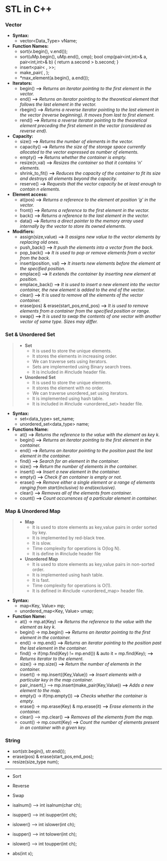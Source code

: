 # STL in C++

### Vector
  - **Syntax:**
      - vector<Data_Type> vName;
  - **Function Names:**
      - sort(v.begin(), v.end());
      - sort(uMp.begin(), uMp.end(), cmp);	bool cmp(pair<int,int>& a, pair<int,int>& b) { return a.second > b.second; }
      - insert<pair< , >>;
      - make_pair( , );
      - *max_element(a.begin(), a.end());
  - **Iterators:**
      - begin()		**–>**  *Returns an iterator pointing to the first element in the vector.*
      - end() 		**–>**	*Returns an iterator pointing to the theoretical element that follows the last element in the vector.*
      - rbegin() 	**–>**	*Returns a reverse iterator pointing to the last element in the vector (reverse beginning). It moves from last to first element.*
      - rend() 		**–>**	*Returns a reverse iterator pointing to the theoretical element preceding the first element in the vector (considered as reverse end).*
  - **Capacity:**
      - size()		**–>**	*Returns the number of elements in the vector.*
      - capacity()	**–>**	*Returns the size of the storage space currently allocated to the vector expressed as number of elements.*
      - empty()		**–>**	*Returns whether the container is empty.*
      - resize(n,val)	**–>**	*Resizes the container so that it contains ‘n’ elements.*
      - shrink_to_fit()	**–>**	*Reduces the capacity of the container to fit its size and destroys all elements beyond the capacity.*
      - reserve()	**–>**	*Requests that the vector capacity be at least enough to contain n elements.*
  - **Element access:**
      - at(pos) 	**–>**	*Returns a reference to the element at position ‘g’ in the vector.*
      - front() 	**–>**	*Returns a reference to the first element in the vector.*
      - back() 		**–>**	*Returns a reference to the last element in the vector.*
      - data() 		**–>**	*Returns a direct pointer to the memory array used internally by the vector to store its owned elements.*
  - **Modifiers:**
      - assign(size,value)			**–>**	*It assigns new value to the vector elements by replacing old ones.*
      - push_back()				**–>**	*It push the elements into a vector from the back.*
      - pop_back()				**–>**	*It is used to pop or remove elements from a vector from the back.*
      - insert(position, val)			**–>**	*It inserts new elements before the element at the specified position.*
      - emplace()				**–>**	*It extends the container by inserting new element at position.*
      - emplace_back()				**–>**	*It is used to insert a new element into the vector container, the new element is added to the end of the vector.*
      - clear()					**–>**	*It is used to remove all the elements of the vector container.*
      - erase(pos) & erase(start_pos,end_pos)	**–>**	*It is used to remove elements from a container from the specified position or range.*
      - swap()					**–>**	*It is used to swap the contents of one vector with another vector of same type. Sizes may differ.*
	
### Set & Unordered Set
>  - **Set**
>    -  It is used to store the unique elements.
>    -  It stores the elements in increasing order.
>    -  We can traverse sets using iterators.
>    -  Sets are implemented using Binary search trees.
>    -  It is included in #include <set> header file.
>  - **Unordered Set**
>    - It is used to store the unique elements.
>    - It stores the element with no order.
>    - We can traverse unordered_set using iterators.
>    - It is implemented using hash table.
>    - It is included in #include <unordered_set> header file.
  - **Syntax:**
    - set<data_type> set_name;
    - unordered_set<data_type> name;
  - **Functions Name:**
    - at()	**–>**	*Returns the reference to the value with the element as key k.*
    - begin()	**–>**	*Returns an iterator pointing to the first element in the container.*
    - end()     **–>**	*Returns an iterator pointing to the position past the last element in the container.*
    - find()	**–>**	*Search for an element in the container.*
    - size()	**–>**	*Return the number of elements in the container.*
    - insert()	**–>**	*Insert a new element in the container.*
    - empty()	**–>**	*Check if an container is empty or not.*
    - erase()	**–>**	*Remove either a single element or a range of elements ranging from start(inclusive) to end(exclusive).*
    - clear()	**–>**	*Removes all of the elements from container.*
    - count()	**–>**	*Count occurrences of a particular element in container.*		

### Map & Unordered Map
> - **Map**
>   - It is used to store elements as key,value pairs in order sorted by key.
>   - It is implemented by red-black tree.
>   - It is slow.
>   - Time complexity for operations is O(log N).
>   - It is define in  #include <map> header file
> - **Unordered Map**
>   - It is used to store elements as key,value pairs in non-sorted order.
>   - It is implemented using hash table.
>   - It is fast.
>   - Time complexity for operations is O(1).
>   - It is defined in #include <unordered_map> header file.  
  - **Syntax:**
    - map<Key, Value> mp;
    - unordered_map<Key, Value> umap;
  - **Function Name:**
    - at()			->	mp.at(Key)												    **–>**	*Returns the reference to the value with the element as key k.*
    - begin()			->	mp.begin()												**–>**	*Returns an iterator pointing to the first element in the container.*
    - end()			->	mp.end()												    **–>**	*Returns an iterator pointing to the position past the last element in the container.*
    - find()			->	if(mp.find(Key) != mp.end()) & auto it = mp.find(Key);	**–>**	*Returns iterator to the element.*
    - size()			->	mp.size()												**–>**	*Return the number of elements in the container.*
    - insert()		->	mp.insert({Key,Value})									    **–>**	*Insert elements with a particular key in the map container.*
    - pair_insert(,)	–>	mp.insert(make_pair(Key,Value))							**–>**	*Adds a new element to the map.*
    - empty()			->	if(mp.empty())											**–>**	*Checks whether the container is empty.*
    - erase()			->	mp.erase(Key) & mp.erase(it)							**–>**	*Erase elements in the container.*
    - clear()			–>	mp.clear()												**–>**	*Removes all the elements from the map.*
    - count()			->	mp.count(Key)											**–>**	*Count the number of elements present in an container with a given key.*

### String
- sort(str.begin(), str.end());
- erase(pos) & erase(start_pos,end_pos);
- resize(size_type num);
	 
	 
	 
	 
	 

--------------------------------------------------------------------------------
- Sort
- Reverse
- Swap

- isalnum() -->  int isalnum(char ch);
- isupper() -->  int isupper(int ch);
- islower() -->  int islower(int ch);
- isupper() -->  int tolower(int ch);
- islower() -->  int toupper(int ch);

- abs(int x);


